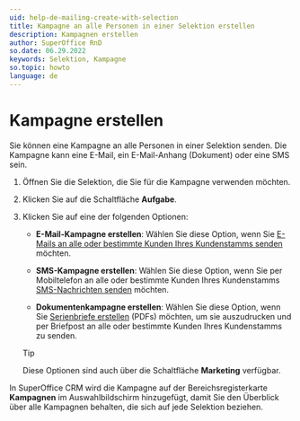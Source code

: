 ```yaml
---
uid: help-de-mailing-create-with-selection
title: Kampagne an alle Personen in einer Selektion erstellen
description: Kampagnen erstellen
author: SuperOffice RnD
so.date: 06.29.2022
keywords: Selektion, Kampagne
so.topic: howto
language: de
---
```


# Kampagne erstellen

Sie können eine Kampagne an alle Personen in einer Selektion senden. Die Kampagne kann eine E-Mail, ein E-Mail-Anhang (Dokument) oder eine SMS sein.

1. Öffnen Sie die Selektion, die Sie für die Kampagne verwenden möchten.

2. Klicken Sie auf die Schaltfläche **Aufgabe**.

3. Klicken Sie auf eine der folgenden Optionen:

    * **E-Mail-Kampagne erstellen**: Wählen Sie diese Option, wenn Sie [E-Mails an alle oder bestimmte Kunden Ihres Kundenstamms senden][1] möchten.

    * **SMS-Kampagne erstellen**: Wählen Sie diese Option, wenn Sie per Mobiltelefon an alle oder bestimmte Kunden Ihres Kundenstamms [SMS-Nachrichten senden][2] möchten.

    * **Dokumentenkampagne erstellen**: Wählen Sie diese Option, wenn Sie [Serienbriefe erstellen][3] (PDFs) möchten, um sie auszudrucken und per Briefpost an alle oder bestimmte Kunden Ihres Kundenstamms zu senden.

    > [!TIP]
    > Diese Optionen sind auch über die Schaltfläche **Marketing** verfügbar.

In SuperOffice CRM wird die Kampagne auf der Bereichsregisterkarte **Kampagnen** im Auswahlbildschirm hinzugefügt, damit Sie den Überblick über alle Kampagnen behalten, die sich auf jede Selektion beziehen.

<!-- Referenced links -->
[1]: ../../../../marketing/mailing/learn/create/tutorial-email-mailing.yml
[2]: ../../../../marketing/mailing/learn/create/tutorial-sms-mailing.yml
[3]: ../../../../marketing/mailing/learn/create/tutorial-document-mailing.yml

<!-- Referenced images -->
